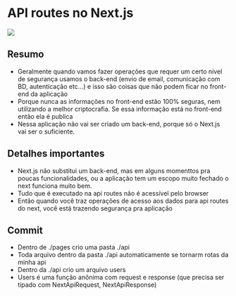 # API routes no Next.js

![](https://imgur.com/w8cFize.png)

## Resumo
* Geralmente quando vamos fazer operações que requer um certo nível de segurança usamos o back-end (envio de email, comunicação com BD, autenticação etc...)
e isso são coisas que não podem ficar no front-end da aplicação
* Porque nunca as informações no front-end estão 100% seguras, nem utilizando a melhor criptocrafia. Se essa informação está no front-end então ela é publica
* Nessa aplicação não vai ser criado um back-end, porque só o Next.js vai ser o suficiente.

## Detalhes importantes
* Next.js não substitui um back-end, mas em alguns momenttos pra poucas funcionalidades, ou a aplicação tem um escopo muito fechado o next funciona muito bem.
* Tudo que é executado na api routes não é acessível pelo browser
* Então quando você traz operações de acesso aos dados para api routes do next, você está trazendo segurança pra aplicação

## Commit 
* Dentro de ./pages crio uma pasta ./api
* Toda arquivo dentro da pasta ./api automaticamente se tornarm rotas da minha api
* Dentro da ./api crio um arquivo users
* Users é uma função anônima com request e response (que precisa ser tipado com NextApiRequest, NextApiResponse)
